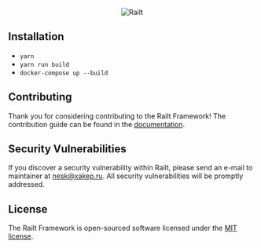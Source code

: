 <p align="center">
    <img src="https://raw.githubusercontent.com/railt/docs/master/resources/logo-big-white-bg.png" alt="Railt" />
</p>

## Installation

- `yarn`
- `yarn run build`
- `docker-compose up --build`

## Contributing

Thank you for considering contributing to the Railt Framework! 
The contribution guide can be found in the [documentation](http://railt.org/#/ru/contributions).

## Security Vulnerabilities

If you discover a security vulnerability within Railt, please send an e-mail to maintainer 
at nesk@xakep.ru. All security vulnerabilities will be promptly addressed.

## License

The Railt Framework is open-sourced software licensed under the [MIT license](https://opensource.org/licenses/MIT).
